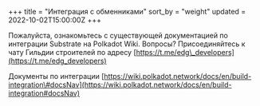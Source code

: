 +++
title = "Интеграция с обменниками"
sort_by = "weight"
updated = 2022-10-02T15:00:00Z
+++

Пожалуйста, ознакомьтесь с существующей документацией по интеграции Substrate на Polkadot Wiki. Вопросы? Присоединяйтесь к чату Гильдии строителей по адресу [https://t.me/edg\_developers](https://t.me/edg_developers)

Документы по интеграции [https://wiki.polkadot.network/docs/en/build-integration\#docsNav](https://wiki.polkadot.network/docs/en/build-integration#docsNav)
